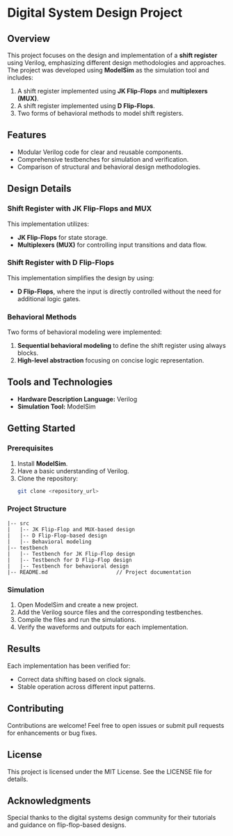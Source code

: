 # Digital System Design Project

## Overview
This project focuses on the design and implementation of a **shift register** using Verilog, emphasizing different design methodologies and approaches. The project was developed using **ModelSim** as the simulation tool and includes:

1. A shift register implemented using **JK Flip-Flops** and **multiplexers (MUX)**.
2. A shift register implemented using **D Flip-Flops**.
3. Two forms of behavioral methods to model shift registers.

## Features
- Modular Verilog code for clear and reusable components.
- Comprehensive testbenches for simulation and verification.
- Comparison of structural and behavioral design methodologies.

## Design Details
### Shift Register with JK Flip-Flops and MUX
This implementation utilizes:
- **JK Flip-Flops** for state storage.
- **Multiplexers (MUX)** for controlling input transitions and data flow.

### Shift Register with D Flip-Flops
This implementation simplifies the design by using:
- **D Flip-Flops**, where the input is directly controlled without the need for additional logic gates.

### Behavioral Methods
Two forms of behavioral modeling were implemented:
1. **Sequential behavioral modeling** to define the shift register using always blocks.
2. **High-level abstraction** focusing on concise logic representation.

## Tools and Technologies
- **Hardware Description Language:** Verilog
- **Simulation Tool:** ModelSim

## Getting Started
### Prerequisites
1. Install **ModelSim**.
2. Have a basic understanding of Verilog.
3. Clone the repository:
   ```bash
   git clone <repository_url>
   ```

### Project Structure
```
|-- src
|   |-- JK Flip-Flop and MUX-based design
|   |-- D Flip-Flop-based design
|   |-- Behavioral modeling
|-- testbench
|   |-- Testbench for JK Flip-Flop design
|   |-- Testbench for D Flip-Flop design
|   |-- Testbench for behavioral design
|-- README.md                      // Project documentation
```

### Simulation
1. Open ModelSim and create a new project.
2. Add the Verilog source files and the corresponding testbenches.
3. Compile the files and run the simulations.
4. Verify the waveforms and outputs for each implementation.

## Results
Each implementation has been verified for:
- Correct data shifting based on clock signals.
- Stable operation across different input patterns.

## Contributing
Contributions are welcome! Feel free to open issues or submit pull requests for enhancements or bug fixes.

## License
This project is licensed under the MIT License. See the LICENSE file for details.

## Acknowledgments
Special thanks to the digital systems design community for their tutorials and guidance on flip-flop-based designs.


